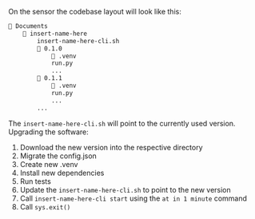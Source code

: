 On the sensor the codebase layout will look like this:

```bash
📁 Documents
    📁 insert-name-here
        insert-name-here-cli.sh
        📁 0.1.0
            📁 .venv
            run.py
            ...
        📁 0.1.1
            📁 .venv
            run.py
            ...
        ...
```

The `insert-name-here-cli.sh` will point to the currently used version. Upgrading the software:

1. Download the new version into the respective directory
2. Migrate the config.json
3. Create new .venv
4. Install new dependencies
5. Run tests
6. Update the `insert-name-here-cli.sh` to point to the new version
7. Call `insert-name-here-cli start` using the `at in 1 minute` command
8. Call `sys.exit()`
